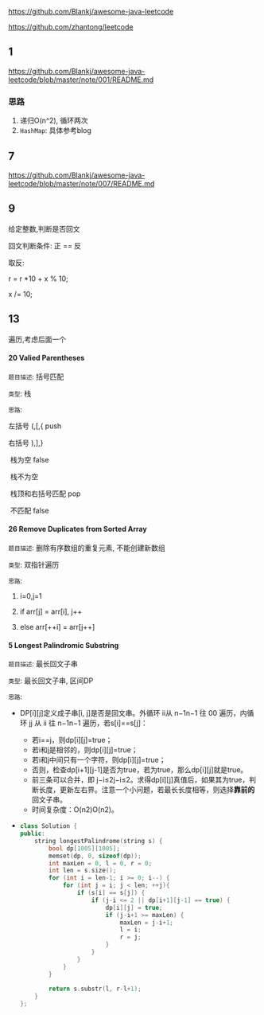 <https://github.com/Blankj/awesome-java-leetcode>

<https://github.com/zhantong/leetcode>

## 1

<https://github.com/Blankj/awesome-java-leetcode/blob/master/note/001/README.md>

### 思路

1. 递归O(n^2), 循环两次
2. `HashMap`: 具体参考blog

## 7

<https://github.com/Blankj/awesome-java-leetcode/blob/master/note/007/README.md>



## 9

给定整数,判断是否回文



回文判断条件: 正 == 反



取反:

r = r *10 + x % 10;

x /= 10;



## 13

遍历,考虑后面一个



#### 20 Valied Parentheses

`题目描述`: 括号匹配

`类型`: 栈

`思路`: 

左括号 (,[,{ push

右括号 ),],}

​	栈为空   false

​	栈不为空

​		栈顶和右括号匹配	pop

​		不匹配	false	 



#### 26 Remove Duplicates from Sorted Array

`题目描述`: 删除有序数组的重复元素, 不能创建新数组

`类型`: 双指针遍历

`思路`: 

1. i=0,j=1

2. if arr[j] = arr[i],  j++

3. else arr[++i] = arr[j++]



#### 5 Longest Palindromic Substring

`题目描述`: 最长回文子串

`类型`: 最长回文子串, 区间DP

`思路`:

* DP[i][j]定义成子串[i, j]是否是回文串。外循环 ii从 n−1n−1 往 00 遍历，内循环 jj 从 ii 往 n−1n−1 遍历，若s[i]==s[j]：

  - 若i==j，则dp[i][j]=true；
  - 若i和j是相邻的，则dp[i][j]=true；
  - 若i和j中间只有一个字符，则dp[i][j]=true；
  - 否则，检查dp[i+1][j-1]是否为true，若为true，那么dp[i][j]就是true。
  - 前三条可以合并，即 j−i≤2j−i≤2。求得dp[i][j]真值后，如果其为true，判断长度，更新左右界。注意一个小问题，若最长长度相等，则选择**靠前的**回文子串。
  - 时间复杂度：O(n2)O(n2)。

* ```c++
  class Solution {
  public:
      string longestPalindrome(string s) {
          bool dp[1005][1005];
          memset(dp, 0, sizeof(dp));
          int maxLen = 0, l = 0, r = 0;
          int len = s.size();
          for (int i = len-1; i >= 0; i--) {
              for (int j = i; j < len; ++j){
                  if (s[i] == s[j]) {
                      if (j-i <= 2 || dp[i+1][j-1] == true) {
                          dp[i][j] = true;
                          if (j-i+1 >= maxLen) {
                              maxLen = j-i+1;
                              l = i;
                              r = j;
                          }
                      }
                  }
              }
          }
          
          return s.substr(l, r-l+1);
      }
  };
  ```

  

